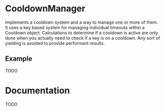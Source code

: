# CooldownManager
Implements a cooldown system and a way to manage one or more of them. It uses a key based system for managing individual timeouts within a Cooldown object. Calculations to determine if a cooldown is active are only done when you actually need to check if a key is on a cooldown. Any sort of yielding is avoided to provide performant results.

## Example

TODO

# Documentation

TODO